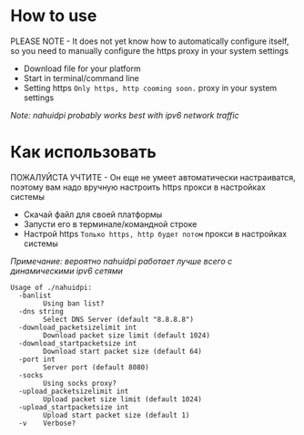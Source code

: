 # How to use
PLEASE NOTE - It does not yet know how to automatically configure itself, so you need to manually configure the https proxy in your system settings
- Download file for your platform
- Start in terminal/command line
- Setting https `Only https, http cooming soon.` proxy in your system settings
  
_Note: nahuidpi probably works best with ipv6 network traffic_

# Как использовать
ПОЖАЛУЙСТА УЧТИТЕ - Он еще не умеет автоматически настраиватся, поэтому вам надо вручную настроить https прокси в настройках системы
- Скачай файл для своей платформы
- Запусти его в терминале/командной строке
- Настрой https `Только https, http будет потом`  прокси в настройках системы

_Примечание: вероятно nahuidpi работает лучше всего с динамическими ipv6 сетями_

```
Usage of ./nahuidpi:
  -banlist
    	Using ban list?
  -dns string
    	Select DNS Server (default "8.8.8.8")
  -download_packetsizelimit int
    	Download packet size limit (default 1024)
  -download_startpacketsize int
    	Download start packet size (default 64)
  -port int
    	Server port (default 8080)
  -socks
    	Using socks proxy?
  -upload_packetsizelimit int
    	Upload packet size limit (default 1024)
  -upload_startpacketsize int
    	Upload start packet size (default 1)
  -v	Verbose?
```
